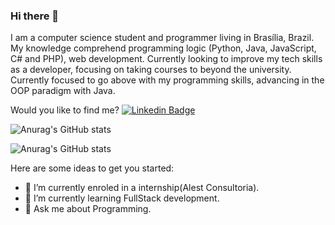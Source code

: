 ### Hi there 👋


I am a computer science student and programmer living in Brasília, Brazil. My knowledge comprehend
programming logic (Python, Java, JavaScript, C# and PHP), web development. Currently
looking to improve my tech skills as a developer, focusing on taking courses to beyond the
university. Currently focused to go above with my programming skills, advancing in the
OOP paradigm with Java.

Would you like to find me?
[![Linkedin Badge](https://img.shields.io/badge/-LinkedIn-blue?style=flat-square&logo=Linkedin&logoColor=white&link=https://www.linkedin.com/in/felipefialho)](https://www.linkedin.com/in/bruno-fernandes-457067178/)

![Anurag's GitHub stats](https://github-readme-stats.vercel.app/api?username=Bwendel26&show_icons=true&theme=radical)

![Anurag's GitHub stats](https://github-readme-stats.vercel.app/api?username=Bwendel26&hide=contribs,prs)

<!--**Bwendel26** is a ✨ _special_ ✨ repository because its `README.md` (this file) appears on your GitHub profile.-->

Here are some ideas to get you started:

- 🔭 I’m currently enroled in a internship(Alest Consultoria).
- 🌱 I’m currently learning FullStack development.
- 💬 Ask me about Programming.
